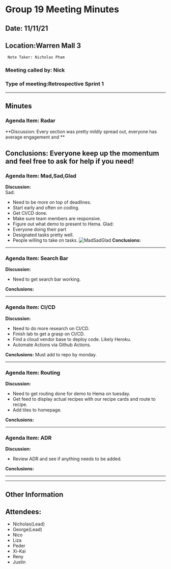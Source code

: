 # Group 19 Meeting Minutes #
## Date: 11/11/21 ##
## Location:Warren Mall 3  ##
     Note Taker: Nicholas Pham

### **Meeting called by: Nick** ###

### **Type of meeting:Retrospective Sprint 1**  ###
--------------------------------------

## Minutes ##

### Agenda Item: Radar  ###

**Discussion: Every section was pretty mildly spread out, everyone has average engagement and **  


**Conclusions:**
Everyone keep up the momentum and feel free to ask for help if you need!
-------

### Agenda Item: Mad,Sad,Glad ###

**Discussion:**  
Sad:
- Need to be more on top of deadlines.
- Start early and often on coding.
- Get CI/CD done.
- Make sure team members are responsive.
- Figure out what demo to present to Hema.
Glad:
- Everyone doing their part
- Designated tasks pretty well.
- People willing to take on tasks.
![MadSadGlad](https://user-images.githubusercontent.com/59597109/141407137-179a27d9-457f-447f-b16b-80066f50e3cc.PNG)
**Conclusions:**

-------

### Agenda Item: Search Bar ###

**Discussion:**  
- Need to get search bar working.


**Conclusions:**

-------
### Agenda Item: CI/CD ###

**Discussion:**  
- Need to do more research on CI/CD.
- Finish lab to get a grasp on CI/CD.
- Find a cloud vendor base to deploy code. Likely Heroku.
- Automate Actions via Github Actions.

**Conclusions:**
Must add to repo by monday.

-------
### Agenda Item: Routing ###

**Discussion:**  
- Need to get routing done for demo to Hema on tuesday.
- Get feed to display actual recipes with our recipe cards and route to recipe.
- Add tiles to homepage.


**Conclusions:**

-------
### Agenda Item: ADR ###

**Discussion:**  
- Review ADR and see if anything needs to be added.



**Conclusions:**

-------

-----------------------------------


## Other Information ##


## Attendees: ##

- Nicholas(Lead) 
- George(Lead) 
- Nico 
- Liza 
- Peder 
- Xi-Kai 
- Reny
- Justin
